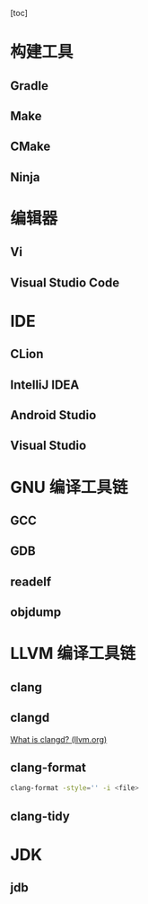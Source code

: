 [toc]

# 构建工具

## Gradle

## Make

## CMake

## Ninja

# 编辑器

## Vi

## Visual Studio Code

# IDE

## CLion

## IntelliJ IDEA 

## Android Studio

## Visual Studio

# GNU 编译工具链

## GCC

## GDB

## readelf

## objdump



# LLVM 编译工具链

## clang

## clangd

[What is clangd? (llvm.org)](https://clangd.llvm.org/)

## clang-format

````bash
clang-format -style='' -i <file>
````

## clang-tidy

# JDK

## jdb

